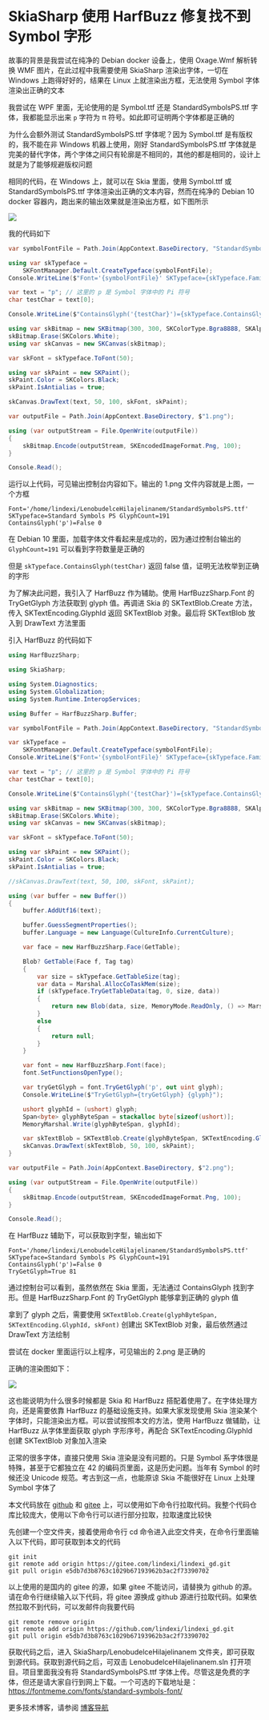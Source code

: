 # SkiaSharp 使用 HarfBuzz 修复找不到 Symbol 字形

故事的背景是我尝试在纯净的 Debian docker 设备上，使用 Oxage.Wmf 解析转换 WMF 图片，在此过程中我需要使用 SkiaSharp 渲染出字体，一切在 Windows 上跑得好好的，结果在 Linux 上就渲染出方框，无法使用 Symbol 字体渲染出正确的文本

<!--more-->
<!-- CreateTime:2025/07/31 07:05:44 -->

<!-- 发布 -->
<!-- 博客 -->

我尝试在 WPF 里面，无论使用的是 Symbol.ttf 还是 StandardSymbolsPS.ttf 字体，我都能显示出来 `p` 字符为 π 符号。如此即可证明两个字体都是正确的

为什么会额外测试 StandardSymbolsPS.ttf 字体呢？因为 Symbol.ttf 是有版权的，我不能在非 Windows 机器上使用，刚好 StandardSymbolsPS.ttf 字体就是完美的替代字体，两个字体之间只有轮廓是不相同的，其他的都是相同的，设计上就是为了能够规避版权问题

相同的代码，在 Windows 上，就可以在 Skia 里面，使用 Symbol.ttf 或 StandardSymbolsPS.ttf 字体渲染出正确的文本内容，然而在纯净的 Debian 10 docker 容器内，跑出来的输出效果就是渲染出方框，如下图所示

<!-- ![](image/SkiaSharp 使用 HarfBuzz 修复找不到 Symbol 字形/SkiaSharp 使用 HarfBuzz 修复找不到 Symbol 字形1.png) -->
![](http://cdn.lindexi.site/lindexi-20257302035233140.jpg)

我的代码如下

```csharp
var symbolFontFile = Path.Join(AppContext.BaseDirectory, "StandardSymbolsPS.ttf");

using var skTypeface =
    SKFontManager.Default.CreateTypeface(symbolFontFile);
Console.WriteLine($"Font='{symbolFontFile}' SKTypeface={skTypeface.FamilyName} GlyphCount={skTypeface.GlyphCount}");

var text = "p"; // 这里的 p 是 Symbol 字体中的 Pi 符号
char testChar = text[0];

Console.WriteLine($"ContainsGlyph('{testChar}')={skTypeface.ContainsGlyph(testChar)} {skTypeface.GetGlyph(testChar)}");

using var skBitmap = new SKBitmap(300, 300, SKColorType.Bgra8888, SKAlphaType.Premul);
skBitmap.Erase(SKColors.White);
using var skCanvas = new SKCanvas(skBitmap);

var skFont = skTypeface.ToFont(50);

using var skPaint = new SKPaint();
skPaint.Color = SKColors.Black;
skPaint.IsAntialias = true;

skCanvas.DrawText(text, 50, 100, skFont, skPaint);

var outputFile = Path.Join(AppContext.BaseDirectory, $"1.png");

using (var outputStream = File.OpenWrite(outputFile))
{
    skBitmap.Encode(outputStream, SKEncodedImageFormat.Png, 100);
}

Console.Read();
```

运行以上代码，可见输出控制台内容如下。输出的 1.png 文件内容就是上图，一个方框

```
Font='/home/lindexi/LenobudelceHilajelinanem/StandardSymbolsPS.ttf' SKTypeface=Standard Symbols PS GlyphCount=191
ContainsGlyph('p')=False 0
```

在 Debian 10 里面，加载字体文件看起来是成功的，因为通过控制台输出的 `GlyphCount=191` 可以看到字符数量是正确的

但是 `skTypeface.ContainsGlyph(testChar)` 返回 false 值，证明无法枚举到正确的字形

为了解决此问题，我引入了 HarfBuzz 作为辅助。使用 HarfBuzzSharp.Font 的 TryGetGlyph 方法获取到 glyph 值。再调进 Skia 的 SKTextBlob.Create 方法，传入 SKTextEncoding.GlyphId 返回 SKTextBlob 对象。最后将 SKTextBlob 放入到 DrawText 方法里面

引入 HarfBuzz 的代码如下

```csharp
using HarfBuzzSharp;

using SkiaSharp;

using System.Diagnostics;
using System.Globalization;
using System.Runtime.InteropServices;

using Buffer = HarfBuzzSharp.Buffer;

var symbolFontFile = Path.Join(AppContext.BaseDirectory, "StandardSymbolsPS.ttf");

var skTypeface =
    SKFontManager.Default.CreateTypeface(symbolFontFile);
Console.WriteLine($"Font='{symbolFontFile}' SKTypeface={skTypeface.FamilyName} GlyphCount={skTypeface.GlyphCount}");

var text = "p"; // 这里的 p 是 Symbol 字体中的 Pi 符号
char testChar = text[0];

Console.WriteLine($"ContainsGlyph('{testChar}')={skTypeface.ContainsGlyph(testChar)} {skTypeface.GetGlyph(testChar)}");

using var skBitmap = new SKBitmap(300, 300, SKColorType.Bgra8888, SKAlphaType.Premul);
skBitmap.Erase(SKColors.White);
using var skCanvas = new SKCanvas(skBitmap);

var skFont = skTypeface.ToFont(50);

using var skPaint = new SKPaint();
skPaint.Color = SKColors.Black;
skPaint.IsAntialias = true;

//skCanvas.DrawText(text, 50, 100, skFont, skPaint);

using (var buffer = new Buffer())
{
    buffer.AddUtf16(text);

    buffer.GuessSegmentProperties();
    buffer.Language = new Language(CultureInfo.CurrentCulture);

    var face = new HarfBuzzSharp.Face(GetTable);

    Blob? GetTable(Face f, Tag tag)
    {
        var size = skTypeface.GetTableSize(tag);
        var data = Marshal.AllocCoTaskMem(size);
        if (skTypeface.TryGetTableData(tag, 0, size, data))
        {
            return new Blob(data, size, MemoryMode.ReadOnly, () => Marshal.FreeCoTaskMem(data));
        }
        else
        {
            return null;
        }
    }

    var font = new HarfBuzzSharp.Font(face);
    font.SetFunctionsOpenType();

    var tryGetGlyph = font.TryGetGlyph('p', out uint glyph);
    Console.WriteLine($"TryGetGlyph={tryGetGlyph} {glyph}");

    ushort glyphId = (ushort) glyph;
    Span<byte> glyphByteSpan = stackalloc byte[sizeof(ushort)];
    MemoryMarshal.Write(glyphByteSpan, glyphId);

    var skTextBlob = SKTextBlob.Create(glyphByteSpan, SKTextEncoding.GlyphId, skFont);
    skCanvas.DrawText(skTextBlob, 50, 100, skPaint);
}

var outputFile = Path.Join(AppContext.BaseDirectory, $"2.png");

using (var outputStream = File.OpenWrite(outputFile))
{
    skBitmap.Encode(outputStream, SKEncodedImageFormat.Png, 100);
}

Console.Read();
```

在 HarfBuzz 辅助下，可以获取到字型，输出如下

```
Font='/home/lindexi/LenobudelceHilajelinanem/StandardSymbolsPS.ttf' SKTypeface=Standard Symbols PS GlyphCount=191
ContainsGlyph('p')=False 0
TryGetGlyph=True 81
```

通过控制台可以看到，虽然依然在 Skia 里面，无法通过 ContainsGlyph 找到字形。但是 HarfBuzzSharp.Font 的 TryGetGlyph 能够拿到正确的 glyph 值

拿到了 glyph 之后，需要使用 `SKTextBlob.Create(glyphByteSpan, SKTextEncoding.GlyphId, skFont)` 创建出 SKTextBlob 对象，最后依然通过 DrawText 方法绘制

尝试在 docker 里面运行以上程序，可见输出的 2.png 是正确的

正确的渲染图如下：

<!-- ![](image/SkiaSharp 使用 HarfBuzz 修复找不到 Symbol 字形/SkiaSharp 使用 HarfBuzz 修复找不到 Symbol 字形0.png) -->
![](http://cdn.lindexi.site/lindexi-20257302032593496.jpg)

这也能说明为什么很多时候都是 Skia 和 HarfBuzz 搭配着使用了。在字体处理方向，还是需要依靠 HarfBuzz 的基础设施支持。如果大家发现使用 Skia 渲染某个字体时，只能渲染出方框。可以尝试按照本文的方法，使用 HarfBuzz 做辅助，让 HarfBuzz 从字体里面获取 glyph 字形序号，再配合 SKTextEncoding.GlyphId 创建 SKTextBlob 对象加入渲染

正常的很多字体，直接只使用 Skia 渲染是没有问题的。只是 Symbol 系字体很是特殊，甚至于它都独立在 42 的编码页里面，这是历史问题。当年有 Symbol 的时候还没 Unicode 规范。考古到这一点，也能原谅 Skia 不能很好在 Linux 上处理 Symbol 字体了

本文代码放在 [github](https://github.com/lindexi/lindexi_gd/tree/e5db7d3b8763c1029b67193962b3ac2f73390702/SkiaSharp/LenobudelceHilajelinanem) 和 [gitee](https://gitee.com/lindexi/lindexi_gd/blob/e5db7d3b8763c1029b67193962b3ac2f73390702/SkiaSharp/LenobudelceHilajelinanem) 上，可以使用如下命令行拉取代码。我整个代码仓库比较庞大，使用以下命令行可以进行部分拉取，拉取速度比较快

先创建一个空文件夹，接着使用命令行 cd 命令进入此空文件夹，在命令行里面输入以下代码，即可获取到本文的代码

```
git init
git remote add origin https://gitee.com/lindexi/lindexi_gd.git
git pull origin e5db7d3b8763c1029b67193962b3ac2f73390702
```

以上使用的是国内的 gitee 的源，如果 gitee 不能访问，请替换为 github 的源。请在命令行继续输入以下代码，将 gitee 源换成 github 源进行拉取代码。如果依然拉取不到代码，可以发邮件向我要代码

```
git remote remove origin
git remote add origin https://github.com/lindexi/lindexi_gd.git
git pull origin e5db7d3b8763c1029b67193962b3ac2f73390702
```

获取代码之后，进入 SkiaSharp/LenobudelceHilajelinanem 文件夹，即可获取到源代码。获取到源代码之后，可双击 LenobudelceHilajelinanem.sln 打开项目。项目里面我没有将 StandardSymbolsPS.ttf 字体上传。尽管这是免费的字体，但还是请大家自行到网上下载。一个可选的下载地址是： <https://fontmeme.com/fonts/standard-symbols-font/>

更多技术博客，请参阅 [博客导航](https://blog.lindexi.com/post/%E5%8D%9A%E5%AE%A2%E5%AF%BC%E8%88%AA.html )